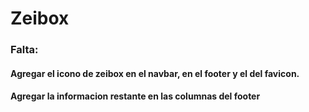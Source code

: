 # Zeibox

### Falta:
#### Agregar el icono de zeibox en el navbar, en el footer y el del favicon.
#### Agregar la informacion restante en las columnas del footer
